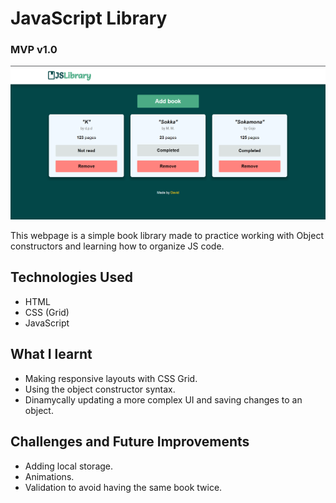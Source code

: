 # JavaScript Library
### MVP v1.0

![mvp1-preview](./mvpv1.png)

This webpage is a simple book library made to practice working with Object constructors and learning how to organize JS code.

## Technologies Used
- HTML
- CSS (Grid)
- JavaScript

## What I learnt
- Making responsive layouts with CSS Grid.
- Using the object constructor syntax.
- Dinamycally updating a more complex UI and saving changes to an object.

## Challenges and Future Improvements
- Adding local storage.
- Animations.
- Validation to avoid having the same book twice.
